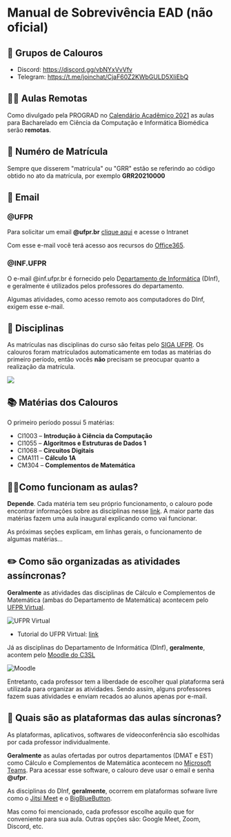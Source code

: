 # Manual de Sobrevivência EAD (não oficial)

## 📲 Grupos de Calouros

* Discord: https://discord.gg/vbNYxVvVfv
* Telegram: https://t.me/joinchat/CjaF60Z2KWbGULD5XIiEbQ


## 🧑‍💻 Aulas Remotas

Como divulgado pela PROGRAD no [Calendário Acadêmico 2021](http://www.prograd.ufpr.br/portal/calendario-academico/) as aulas para Bacharelado em Ciência da Computação e Informática Biomédica serão **remotas**.

## 📑 Numéro de Matrícula

Sempre que disserem "matrícula" ou "GRR" estão se referindo ao código obtido no ato da matrícula, por exemplo **GRR20210000**

## 📧 Email

### @UFPR

Para solicitar um email **@ufpr.br** [clique aqui](https://intranet.ufpr.br/intranet/) e acesse o Intranet

Com esse e-mail você terá acesso aos recursos do [Office365](https://www.office.com/).

### @INF.UFPR

O e-mail @inf.ufpr.br é fornecido pelo D[epartamento de Informática](https://web.inf.ufpr.br/dinf/) (DInf), e geralmente é utilizados pelos professores do departamento.

Algumas atividades, como acesso remoto aos computadores do DInf, exigem esse e-mail.


## 📒 Disciplinas

As matrículas nas disciplinas do curso são feitas pelo [SIGA UFPR](https://www.prppg.ufpr.br/siga/). Os calouros foram matrículados automaticamente em todas as matérias do primeiro período, então vocês **não** precisam se preocupar quanto a realização da matrícula.

![](https://siga.ufpr.br/portal/wp-content/uploads/2020/06/tela-prograd.png)

## 📚 Matérias dos Calouros

O primeiro período possui 5 matérias:
* CI1003 – **Introdução à Ciência da Computação**
* CI1055 – **Algoritmos e Estruturas de Dados 1**
* CI1068 – **Circuitos Digitais**
* CMA111 – **Cálculo 1A**
* CM304 – **Complementos de Matemática**

## 🧑‍🏫Como funcionam as aulas?

**Depende**. Cada matéria tem seu próprio funcionamento, o calouro pode encontrar informações sobre as disciplinas nesse [link](https://drive.google.com/drive/folders/1hDz2eKUTBmyTIzvzM7dMW9oHPvlnWFaW?usp=sharing). A maior parte das matérias fazem uma aula inaugural explicando como vai funcionar.

As próximas seções explicam, em linhas gerais, o funcionamento de algumas matérias...

## ✏️ Como são organizadas as atividades assíncronas?

**Geralmente** as atividades das disciplinas de Cálculo e Complementos de Matemática (ambas do Departamento de Matemática) acontecem pelo [UFPR Virtual](https://ufprvirtual.ufpr.br/).

![UFPR Virtual](https://i.ytimg.com/vi/l6phOStMACc/maxresdefault.jpg)

* Tutorial do UFPR Virtual: [link](http://www.cipead.ufpr.br/portal1/index.php/cipead/saberesonline/ufpr-virtual/)

Já as disciplinas do Departamento de Informática (DInf), **geralmente**, acontem pelo [Moodle do C3SL](https://moodle.c3sl.ufpr.br/)

![Moodle](https://moodle.c3sl.ufpr.br/pluginfile.php/1/core_admin/logo/0x150/1617113971/moodle-c3sl-logo.png)

Entretanto, cada professor tem a liberdade de escolher qual plataforma será utilizada para organizar as atividades. Sendo assim, alguns professores fazem suas atividades e enviam recados ao alunos apenas por e-mail.

## 🎦 Quais são as plataformas das aulas síncronas?

As plataformas, aplicativos, softwares de vídeoconferência são escolhidas por cada professor individualmente.

**Geralmente** as aulas ofertadas por outros departamentos (DMAT e EST) como Cálculo e Complementos de Matemática acontecem no [Microsoft Teams](https://www.microsoft.com/en-us/microsoft-teams/log-in). Para acessar esse software, o calouro deve usar o email e senha **@ufpr**.

As disciplinas do DInf, **geralmente**, ocorrem em plataformas sofware livre como o [Jitsi Meet](https://meet.jit.si/) e o [BigBlueButton](https://bigbluebutton.org/).

Mas como foi mencionado, cada professor escolhe aquilo que for conveniente para sua aula. Outras opções são: Google Meet, Zoom, Discord, etc.
